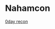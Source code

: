 # Nahamcon

[0day recon](Nahamcon%2098707ab096ee421c8a5543c04ba21d20/0day%20recon%20b47143f17dd040d49c8d807c9f25daa5.md)